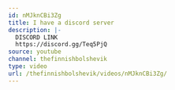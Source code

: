 ```yaml
---
id: nMJknCBi3Zg
title: I have a discord server
description: |-
  DISCORD LINK
  https://discord.gg/Teq5PjQ
source: youtube
channel: thefinnishbolshevik
type: video
url: /thefinnishbolshevik/videos/nMJknCBi3Zg/
---
```

